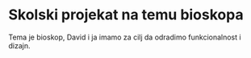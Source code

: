 # Skolski projekat na temu bioskopa

Tema je bioskop, David i ja imamo za cilj da odradimo funkcionalnost i dizajn.